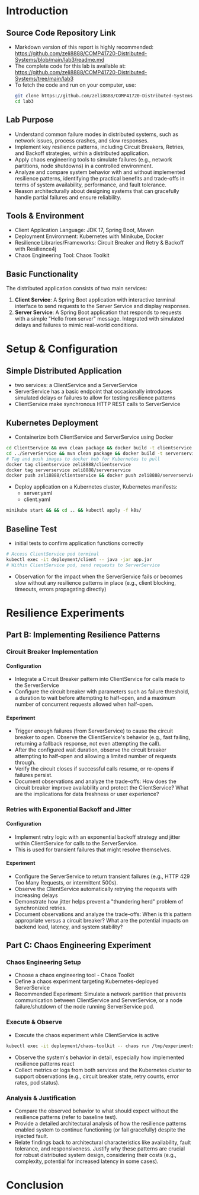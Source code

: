 # Introduction
## Source Code Repository Link
- Markdown version of this report is highly recommended: https://github.com/zeli8888/COMP41720-Distributed-Systems/blob/main/lab3/readme.md
- The complete code for this lab is available at: https://github.com/zeli8888/COMP41720-Distributed-Systems/tree/main/lab3
- To fetch the code and run on your computer, use:
    ```bash
    git clone https://github.com/zeli8888/COMP41720-Distributed-Systems.git
    cd lab3
    ```
## Lab Purpose
- Understand common failure modes in distributed systems, such as network issues, process crashes, and slow responses.
- Implement key resilience patterns, including Circuit Breakers, Retries, and Backoff strategies, within a distributed application. 
- Apply chaos engineering tools to simulate failures (e.g., network partitions, node shutdowns) in a controlled environment.
- Analyze and compare system behavior with and without implemented resilience patterns, identifying the practical benefits and trade-offs in terms of system availability, performance, and fault tolerance.
- Reason architecturally about designing systems that can gracefully handle partial failures and ensure reliability.
## Tools & Environment
- Client Application Language: JDK 17, Spring Boot, Maven
- Deployment Environment: Kubernetes with Minikube, Docker
- Resilience Libraries/Frameworks: Circuit Breaker and Retry & Backoff with Resilience4j
- Chaos Engineering Tool: Chaos Toolkit
## Basic Functionality
The distributed application consists of two main services:
1. **Client Service**: A Spring Boot application with interactive terminal interface to send requests to the Server Service and display responses.
2. **Server Service**: A Spring Boot application that responds to requests with a simple "Hello from server" message. Integrated with simulated delays and failures to mimic real-world conditions.



# Setup & Configuration
<!-- Detail your application components, Docker images, and Kubernetes deployment (including YAML manifests). Provide a clear
diagram of your deployed system -->
## Simple Distributed Application
- two services: a ClientService and a ServerService
- ServerService has a basic endpoint that occasionally introduces simulated delays or failures to allow for testing resilience patterns
- ClientService make synchronous HTTP REST calls to ServerService
## Kubernetes Deployment
- Containerize both ClientService and ServerService using Docker
```bash
cd ClientService && mvn clean package && docker build -t clientservice .
cd ../ServerService && mvn clean package && docker build -t serverservice .
# Tag and push images to docker hub for Kubernetes to pull
docker tag clientservice zeli8888/clientservice
docker tag serverservice zeli8888/serverservice
docker push zeli8888/clientservice && docker push zeli8888/serverservice
```
- Deploy application on a Kubernetes cluster, Kubernetes manifests:
  - server.yaml
  - client.yaml
```bash
minikube start && && cd .. && kubectl apply -f k8s/
```
## Baseline Test
- initial tests to confirm application functions correctly
```bash
# Access ClientService pod terminal
kubectl exec -it deployment/client -- java -jar app.jar
# Within ClientService pod, send requests to ServerService
```
- Observation for the impact when the ServerService fails or becomes slow without any resilience patterns in place (e.g., client blocking, timeouts, errors propagating directly)



# Resilience Experiments
<!-- For each experiment (Circuit Breaker, Retries, Chaos Engineering):  Describe the specific configuration of the pattern/tool (e.g., circuit breaker thresholds, retry logic parameters, chaos
experiment YAML).  Document your observations vividly (e.g., client service logs, service behavior during failure, recovery process). Use
screenshots, log snippets, or charts as evidence.  Crucially, provide a detailed analysis of the architectural
trade-offs. Justify why you would choose these specific
resilience strategies for different failure types or business
requirements. Link your observations directly to core
distributed systems principles like the CAP Theorem, availability, performance, and fault tolerance -->
## Part B: Implementing Resilience Patterns
### Circuit Breaker Implementation
#### Configuration
- Integrate a Circuit Breaker pattern into ClientService for calls made to the ServerService
- Configure the circuit breaker with parameters such as failure threshold, a duration to wait before attempting to half-open, and a maximum number of concurrent requests allowed when half-open.
#### Experiment
- Trigger enough failures (from ServerService) to cause the circuit breaker to open. Observe the ClientService's behavior (e.g., fast failing, returning a fallback response, not even attempting the call).
- After the configured wait duration, observe the circuit breaker attempting to half-open and allowing a limited number of requests through.
- Verify the circuit closes if successful calls resume, or re-opens if failures persist.
- Document observations and analyze the trade-offs: How does the circuit breaker improve availability and protect the ClientService? What are the implications for data freshness or user experience?

### Retries with Exponential Backoff and Jitter
#### Configuration
- Implement retry logic with an exponential backoff strategy and jitter within ClientService for calls to the ServerService.
- This is used for transient failures that might resolve themselves.
#### Experiment
- Configure the ServerService to return transient failures (e.g., HTTP 429 Too Many Requests, or intermittent 500s).
- Observe the ClientService automatically retrying the requests with increasing delays
- Demonstrate how jitter helps prevent a "thundering herd" problem of synchronized retries.
- Document observations and analyze the trade-offs: When is this pattern appropriate versus a circuit breaker? What are the potential impacts on backend load, latency, and system stability?

## Part C: Chaos Engineering Experiment
### Chaos Engineering Setup
- Choose a chaos engineering tool - Chaos Toolkit
- Define a chaos experiment targeting Kubernetes-deployed ServerService
- Recommended Experiment: Simulate a network partition that prevents communication between ClientService and ServerService, or a node failure/shutdown of the node running ServerService pod.
### Execute & Observe
- Execute the chaos experiment while ClientService is active
```bash
kubectl exec -it deployment/chaos-toolkit -- chaos run /tmp/experiments/experiment.json
```
- Observe the system's behavior in detail, especially how implemented resilience patterns react
- Collect metrics or logs from both services and the Kubernetes cluster to support observations (e.g., circuit breaker state, retry counts, error rates, pod status).
### Analysis & Justification
- Compare the observed behavior to what should expect without the resilience patterns (refer to baseline test).
- Provide a detailed architectural analysis of how the resilience patterns enabled system to continue functioning (or fail gracefully) despite the injected fault.
- Relate findings back to architectural characteristics like availability, fault tolerance, and responsiveness. Justify why these patterns are crucial for robust distributed system design, considering their costs (e.g., complexity, potential for increased latency in some cases).



# Conclusion
<!-- Summarize your key learnings about designing for resilience, any unexpected observations, and the overall impact of applying these
architectural patterns. -->